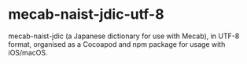 # mecab-naist-jdic-utf-8
mecab-naist-jdic (a Japanese dictionary for use with Mecab), in UTF-8 format, organised as a Cocoapod and npm package for usage with iOS/macOS.
